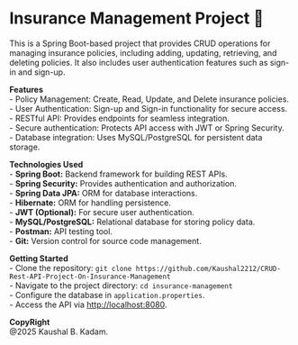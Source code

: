 # Insurance Management Project 🏦

<p>
  This is a Spring Boot-based project that provides CRUD operations for managing insurance policies, including adding, updating, retrieving, and deleting policies. It also includes user authentication features such as sign-in and sign-up.
</p>

<p>
  <b>Features</b><br>
  - Policy Management: Create, Read, Update, and Delete insurance policies.<br>
  - User Authentication: Sign-up and Sign-in functionality for secure access.<br>
  - RESTful API: Provides endpoints for seamless integration.<br>
  - Secure authentication: Protects API access with JWT or Spring Security.<br>
  - Database integration: Uses MySQL/PostgreSQL for persistent data storage.<br>
</p>

<p>
  <b>Technologies Used</b><br>
  - <b>Spring Boot:</b> Backend framework for building REST APIs.<br>
  - <b>Spring Security:</b> Provides authentication and authorization.<br>
  - <b>Spring Data JPA:</b> ORM for database interactions.<br>
  - <b>Hibernate:</b> ORM for handling persistence.<br>
  - <b>JWT (Optional):</b> For secure user authentication.<br>
  - <b>MySQL/PostgreSQL:</b> Relational database for storing policy data.<br>
  - <b>Postman:</b> API testing tool.<br>
  - <b>Git:</b> Version control for source code management.<br>
</p>

<p>
  <b>Getting Started</b><br>
  - Clone the repository: <code>git clone https://github.com/Kaushal2212/CRUD-Rest-API-Project-On-Insurance-Management</code><br>
  - Navigate to the project directory: <code>cd insurance-management</code><br>
  - Configure the database in <code>application.properties</code>.<br>
  - Access the API via <a href="http://localhost:8080">http://localhost:8080</a>.<br>
</p>

<p>
  <b>CopyRight</b><br>
  @2025 Kaushal B. Kadam.
</p>
